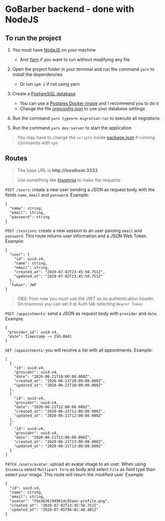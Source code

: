 # GoBarber backend - done with NodeJS

## To run the project

1. You must have [NodeJS](https://nodejs.org/en/download/) on your machine

   - And [Yarn](https://classic.yarnpkg.com/en/docs/install) if you want to run without modifying any file

2. Open the project folder in your terminal and run the command `yarn` to install the dependencies

   - Or run `npm i` if not using yarn

3. Create a [PostgreSQL database](https://www.postgresql.org/)

   - You can use a [Postgres Docker image](https://hub.docker.com/_/postgres) and I recommend you to do it
   - Change the file [ormconfig.json](https://github.com/enzorossetto/GoBarber_backend_with_NodeJS/blob/master/ormconfig.json) to use your databese settings

4. Run the command `yarn typeorm migration:run` to execute all migrations

5. Run the command `yarn dev:server` to start the application

> You may have to change the `scripts` inside [package.json](https://github.com/enzorossetto/GoBarber_backend_with_NodeJS/blob/master/package.json) if running commands with `npm`

## Routes

> The base URL is **http://localhost:3333**

> Use something like [Insomnia](https://insomnia.rest/download/) to make the requests

`POST /users`: create a new user sending a JSON as request body with the fields `name`, `email` and `password`. Example:

    {
      "name": string,
      "email": string,
      "password": string
    }

`POST /sessions`: create a new session to an user passing `email` and `password`. This route returns user information and a JSON Web Token. Example:

    {
      "user": {
        "id": uuid-v4,
        "name": string,
        "email": string,
        "created_at": "2020-07-02T23:45:50.751Z",
        "updated_at": "2020-07-02T23:45:50.751Z"
      },
      "token": JWT
    }

> OBS: from now you must use the JWT as an authentication header. On Insomnia you can set it at Auth tab selecting `Bearer Token`

`POST /appointments`: send a JSON as request body with `provider` and `date`. Example:

    {
     "provider_id": uuid-v4,
     "date": Timestamp -> ISO-8601
    }

`GET /appointments`: you will receive a list with all appontments. Example:

    [
      {
        "id": uuid-v4,
        "provider": uuid-v4,
        "date": "2020-06-21T10:00:00.000Z",
        "created_at": "2020-06-21T10:00:00.000Z",
        "updated_at": "2020-06-21T10:00:00.000Z"
      },
      {
        "id": uuid-v4,
        "provider": uuid-v4,
        "date": "2020-06-21T12:00:00.000Z",
        "created_at": "2020-06-21T12:00:00.000Z",
        "updated_at": "2020-06-21T12:00:00.000Z"
      },
      {
        "id": uuid-v4,
        "provider": uuid-v4,
        "date": "2020-06-21T13:00:00.000Z",
        "created_at": "2020-06-21T13:00:00.000Z",
        "updated_at": "2020-06-21T13:00:00.000Z"
      }
    ]

`PATCH /users/avatar`: upload an avatar image to an user. When using `Insomnia` select `Multipart Form` as body and select `File` as field type than select your image. This route will return the modified user. Example:

    {
      "id": uuid-v4,
      "name": string,
      "email": string,
      "avatar": "fbe36361949014c85aec-profile.png",
      "created_at": "2020-07-02T23:45:50.751Z",
      "updated_at": "2020-07-05T04:01:40.481Z"
    }
